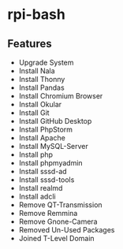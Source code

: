 # rpi-bash

## Features
- Upgrade System
- Install Nala
- Install Thonny
- Install Pandas
- Install Chromium Browser
- Install Okular
- Install Git
- Install GitHub Desktop
- Install PhpStorm
- Install Apache
- Install MySQL-Server
- Install php
- Install phpmyadmin
- Install sssd-ad
- Install sssd-tools
- Install realmd
- Install adcli
- Remove QT-Transmission
- Remove Remmina
- Remove Gnone-Camera
- Removed Un-Used Packages
- Joined T-Level Domain
